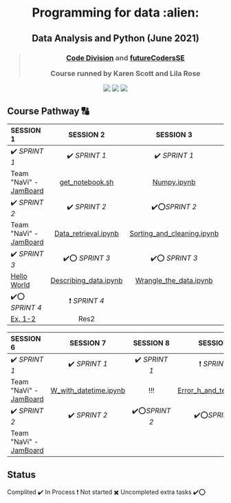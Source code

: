 <h1 align="center">Programming for data :alien:
</h1>
<h2 align="center">
Data Analysis and Python (June 2021)
</h2>
  
<h3 align="center">
  
> [Code Division](http://codedivision.co.uk "Code Division") 
> and [futureCodersSE](http://futurecoders.org.uk "futureCodersSE")
> 
> Course runned by Karen Scott and Lila Rose

</h3>

<p align="center">
<img src="https://img.shields.io/badge/Current%20Week-3-brightgreen">
<img src="https://img.shields.io/badge/Title-R,%20STATISTICS%20AND%20VISUALISATION-orange">
<img src="https://img.shields.io/badge/Next%20Week-DATA%20ANALYTIC%20SOFTWARE%20AND%20SECURITY-red">
</p>
  
## Course Pathway :capital_abcd:

| SESSION 1  | SESSION 2  | SESSION 3 | SESSION 4 | SESSION 5 |
| :------------ |:---------------:|:---------------:| :---------------:| -----:|
| :heavy_check_mark: *SPRINT 1* | :heavy_check_mark: *SPRINT 1* |:heavy_check_mark: *SPRINT 1* | :heavy_exclamation_mark: *SPRINT 1* | :heavy_check_mark::o: *SPRINT 1* |
| Team "NaVi" - [JamBoard](https://jamboard.google.com/d/1jeZxbGckfsrLdZv-FocJwHoqDlJn-5JU0SgjH2FPcek/viewer "JamBoard")      | [get_notebook.sh](https://github.com/duntik/programming-for-data/tree/main/Session%202/Sprint%201 "get_notebook.sh")  | [Numpy.ipynb](https://github.com/duntik/programming-for-data/tree/main/Session%203/Sprint%201 "Numpy.ipynb") | [Land.ipynb](https://github.com/duntik/programming-for-data/tree/main/Session%204/Sprint%201 "Land.ipynb") | [R_S_perfor.ipynb](https://github.com/duntik/programming-for-data/tree/main/Session%205/Sprint%201 "R_Student_performance.ipynb") |
| :heavy_check_mark: *SPRINT 2*    | :heavy_check_mark: *SPRINT 2* | :heavy_check_mark::o:*SPRINT 2* | :heavy_check_mark::o:*SPRINT 2* | :heavy_exclamation_mark:*SPRINT 2* |
| Team "NaVi" - [JamBoard](https://jamboard.google.com/d/1jeZxbGckfsrLdZv-FocJwHoqDlJn-5JU0SgjH2FPcek/viewer "JamBoard")   | [Data_retrieval.ipynb](https://github.com/duntik/programming-for-data/tree/main/Session%202/Sprint%201 "Data_retrieval.ipynb") | [Sorting_and_cleaning.ipynb](https://github.com/duntik/programming-for-data/tree/main/Session%203/Sprint%202 "Sorting_and_cleaning.ipynb") | [Splitting_Data.ipynb](https://github.com/duntik/programming-for-data/tree/main/Session%204/Sprint%202 "Splitting_Data.ipynb") | [R_L_expec.ipynb](https://github.com/duntik/programming-for-data/tree/main/Session%205/Sprint%202 "Splitting_Data.ipynb") |
| :heavy_check_mark: *SPRINT 3*     | :heavy_check_mark::o:  *SPRINT 3* | :heavy_check_mark::o: *SPRINT 3* | :heavy_multiplication_x: *SPRINT 3* |
| [Hello World](https://github.com/duntik/programming-for-data/tree/main/Session%201/Sprint%203 "Hello World")  | [Describing_data.ipynb](https://github.com/duntik/programming-for-data/blob/main/Session%202/Sprint%203 "Describing_data.ipynb") | [Wrangle_the_data.ipynb](https://github.com/duntik/programming-for-data/tree/main/Session%203/Sprint%203") | No worksheet
| :heavy_check_mark::o: *SPRINT 4*      | :heavy_exclamation_mark: *SPRINT 4* |
| [Ex. 1-2](https://github.com/duntik/programming-for-data/tree/main/Session%201/Sprint%204 "Ex. 1-2") | Res2 |


| SESSION 6  | SESSION 7  | SESSION 8 | SESSION 9 | SESSION 10 |
| :------------ |:---------------:|:---------------:| :---------------:| -----:|
| :heavy_check_mark: *SPRINT 1* | :heavy_check_mark: *SPRINT 1* |:heavy_check_mark: *SPRINT 1* | :heavy_exclamation_mark: *SPRINT 1* | :heavy_check_mark::o: *SPRINT 1* |
| Team "NaVi" - [JamBoard](https://jamboard.google.com/d/1jeZxbGckfsrLdZv-FocJwHoqDlJn-5JU0SgjH2FPcek/viewer "JamBoard")      | [W_with_datetime.ipynb](https://github.com/duntik/programming-for-data/blob/main/Session%207/Working_with_datetime.ipynb "Working_with_datetime.ipynb")  | !!! | [Error_h_and_test.ipynbb](https://github.com/duntik/programming-for-data/blob/main/Session%209/Error_handling_and_testing.ipynb "Error_handling_and_testing.ipynb") | [D_Tree_coded_model.ipynb](https://github.com/duntik/programming-for-data/blob/main/Session%2010/Decision_Tree_coded_model.ipynb") |
| :heavy_check_mark: *SPRINT 2*    | :heavy_check_mark: *SPRINT 2* | :heavy_check_mark::o:*SPRINT 2* | :heavy_check_mark::o:*SPRINT 2* | :heavy_exclamation_mark:*SPRINT 2* |
| Team "NaVi" - [JamBoard](https://jamboard.google.com/d/1jeZxbGckfsrLdZv-FocJwHoqDlJn-5JU0SgjH2FPcek/viewer "JamBoard")   |


## Status
Complited :heavy_check_mark:
In Process :heavy_exclamation_mark:
Not started :heavy_multiplication_x:
Uncompleted extra tasks :heavy_check_mark::o:
